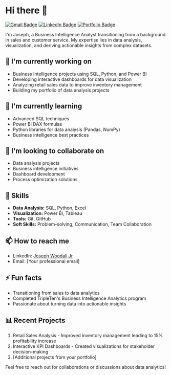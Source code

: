 # Hi there 👋

[![Gmail Badge](https://img.shields.io/badge/-your.email@gmail.com-c14438?style=flat&logo=Gmail&logoColor=white&link=mailto:josephdwoodall@gmail.com)](mailto:josephdwoodall@gmail.com)
[![LinkedIn Badge](https://img.shields.io/badge/LinkedIn-Profile-blue)](linkedin.com/in/joseph-woodall-373363161)
[![Portfolio Badge](https://img.shields.io/badge/Portfolio-Projects-green)](https://github.com/Joseph-Woodall?tab=repositories)


I'm Joseph, a Business Intelligence Analyst transitioning from a background in sales and customer service. My expertise lies in data analysis, visualization, and deriving actionable insights from complex datasets.

## 🔭 I'm currently working on
- Business Intelligence projects using SQL, Python, and Power BI
- Developing interactive dashboards for data visualization
- Analyzing retail sales data to improve inventory management
- Building my portfolio of data analysis projects

## 🌱 I'm currently learning
- Advanced SQL techniques
- Power BI DAX formulas
- Python libraries for data analysis (Pandas, NumPy)
- Business intelligence best practices

## 👯 I'm looking to collaborate on
- Data analysis projects
- Business intelligence initiatives
- Dashboard development
- Process optimization solutions

## 💼 Skills
- **Data Analysis:** SQL, Python, Excel
- **Visualization:** Power BI, Tableau
- **Tools:** Git, GitHub
- **Soft Skills:** Problem-solving, Communication, Team Collaboration

## 📫 How to reach me
- LinkedIn: [Joseph Woodall Jr](https://www.linkedin.com/in/joseph-woodall-jr/)
- Email: [Your professional email]

## ⚡ Fun facts
- Transitioning from sales to data analytics
- Completed TripleTen's Business Intelligence Analytics program
- Passionate about turning data into actionable insights

## 📊 Recent Projects
1. Retail Sales Analysis - Improved inventory management leading to 15% profitability increase
2. Interactive KPI Dashboards - Created visualizations for stakeholder decision-making
3. [Additional projects from your portfolio]

Feel free to reach out for collaborations or discussions about data analytics!
